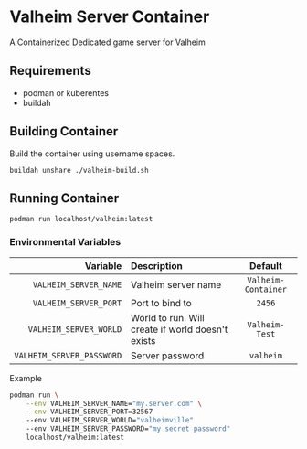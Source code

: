 # Valheim Server Container

A Containerized Dedicated game server for Valheim

## Requirements
- podman or kuberentes
- buildah

## Building Container

Build the container using username spaces.

```
buildah unshare ./valheim-build.sh
```

## Running Container

```
podman run localhost/valheim:latest
```

### Environmental Variables

| Variable | Description | Default |
| ---: | :--- | :---: |
| `VALHEIM_SERVER_NAME` | Valheim server name | `Valheim-Container` |
| `VALHEIM_SERVER_PORT` | Port to bind to | `2456` |
| `VALHEIM_SERVER_WORLD` | World to run. Will create if world doesn't exists | `Valheim-Test` |
| `VALHEIM_SERVER_PASSWORD` | Server password | `valheim` |

Example
```bash
podman run \
    --env VALHEIM_SERVER_NAME="my.server.com" \
    --env VALHEIM_SERVER_PORT=32567
    --env VALHEIM_SERVER_WORLD="valheimville"
    --env VALHEIM_SERVER_PASSWORD="my secret password"
    localhost/valheim:latest
```
